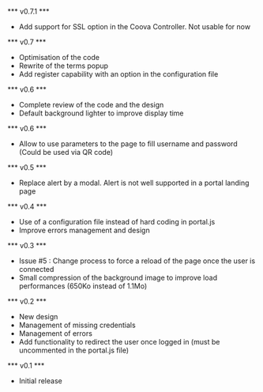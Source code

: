 *** v0.7.1 ***
- Add support for SSL option in the Coova Controller. Not usable for now

*** v0.7 ***
- Optimisation of the code
- Rewrite of the terms popup
- Add register capability with an option in the configuration file

*** v0.6 ***
- Complete review of the code and the design
- Default background lighter to improve display time

*** v0.6 ***
- Allow to use parameters to the page to fill username and password (Could be used via QR code)

*** v0.5 ***
- Replace alert by a modal. Alert is not well supported in a portal landing page

*** v0.4 ***
- Use of a configuration file instead of hard coding in portal.js
- Improve errors management and design

*** v0.3 ***
- Issue #5 : Change process to force a reload of the page once the user is connected
- Small compression of the background image to improve load performances (650Ko instead of 1.1Mo)

*** v0.2 ***
- New design
- Management of missing credentials
- Management of errors
- Add functionality to redirect the user once logged in (must be uncommented in the portal.js file)

*** v0.1 ***
- Initial release
